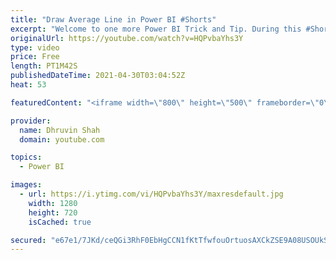 ```yaml
---
title: "Draw Average Line in Power BI #Shorts"
excerpt: "Welcome to one more Power BI Trick and Tip. During this #Shorts we will learn how we can add an Average Line to our Power BI Graph. We can draw the Average Line for Power BI Cluster Column Chart, Cluster Bar Chart, Area Chart, and Line Chart. To add the Average Line the Procedure is very simple and easy."
originalUrl: https://youtube.com/watch?v=HQPvbaYhs3Y
type: video
price: Free
length: PT1M42S
publishedDateTime: 2021-04-30T03:04:52Z
heat: 53

featuredContent: "<iframe width=\"800\" height=\"500\" frameborder=\"0\" src=\"https://www.youtube.com/embed/HQPvbaYhs3Y\" allow=\"accelerometer; autoplay; encrypted-media; gyroscope; picture-in-picture\" allowfullscreen></iframe>"

provider:
  name: Dhruvin Shah
  domain: youtube.com

topics:
  - Power BI

images:
  - url: https://i.ytimg.com/vi/HQPvbaYhs3Y/maxresdefault.jpg
    width: 1280
    height: 720
    isCached: true

secured: "e67e1/7JKd/ceQGi3RhF0EbHgCCN1fKtTfwfouOrtuosAXCkZSE9A08USOUkSt9UKMlZ+FNSzXRfk33CS7U0dHqfrkbSqtnS3fDoEK6asBvATsWRBocLoTqLii/8zSJGjy86S8oMvHQT87kSkTxEyohXUE3TKCq2VtVpbOWz+oScgnMya3ZLLMMJg3251hSL4ubusl1h2+M9zmh0fBTVbt3AsI7tnfGmvywXSbetwk4BjAMX8202QoYY6Fb9+OKxq2k1gS5Wqx5KtJymcQJ8WSe1KZx20CU4ZQd32NNWY3DjN68qdPT3bOarzJ37d0PLSuqyLTSQsudu02AWJ3wF7g0pIFmxfgl4emIXI8y66mCEgTQAPJApfto2nNRyY3ygPF2Hooa2qKKndGavQnoMoKmQPzTVfWNicRHanP4i8+Q=;PpDprWw4OiXff7tDklB+Ng=="
---
```


